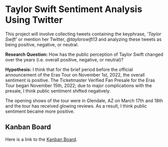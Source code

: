 # Taylor Swift Sentiment Analysis Using Twitter
This project will involve collecting tweets containing the keyphrase, *'Taylor Swift'* or mention her Twitter, *@taylorswift13* and analyzing these tweets as being positive, negative, or neutral.

**Research Question:** How has the public perception of Taylor Swift changed over the years (i.e. overall positive, negative, or neutral)?

**Hypothesis:** I think that for the brief period before the official announcement of the Eras Tour on November 1st, 2022, the overall sentiment is positive. The Ticketmaster Verified Fan Presale for the Eras Tour began November 15th, 2022; due to major complications with the presale, I think public sentiment shifted negatively.

The opening shows of the tour were in Glendale, AZ on March 17th and 18th and the tour has received glowing reviews. As a result, I think public sentiment became more positive.

## Kanban Board
Here is a link to the [Kanban Board](https://github.com/users/mikaylapeterson/projects/2/views/2).
